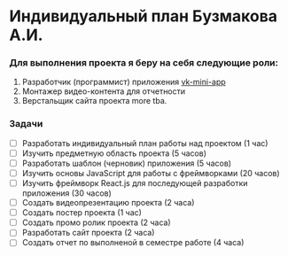 # Индивидуальный план Бузмакова А.И.


### Для выполнения проекта я беру на себя следующие роли:
1) Разработчик (программист) приложения [vk-mini-app](https://github.com/k3k1488/vk-mini-app)
2) Монтажер видео-контента для отчетности
3) Верстальщик сайта проекта
 more tba.

### Задачи
- [ ] Разработать индивидуальный план работы над проектом (1 час)
- [ ] Изучить предметную область проекта (5 часов)
- [ ] Разработать шаблон (черновик) приложения (5 часов)
- [ ] Изучить основы JavaScript для работы с фреймворками (20 часов)
- [ ] Изучить фреймворк React.js для последующей разработки приложения (30 часов)
- [ ] Создать видеопрезентацию проекта (2 часа)
- [ ] Создать постер проекта (1 час)
- [ ] Создать промо ролик проекта (2 часа)
- [ ] Разработать сайт проекта (2 часа)
- [ ] Создать отчет по выполненой в семестре работе (4 часа)
